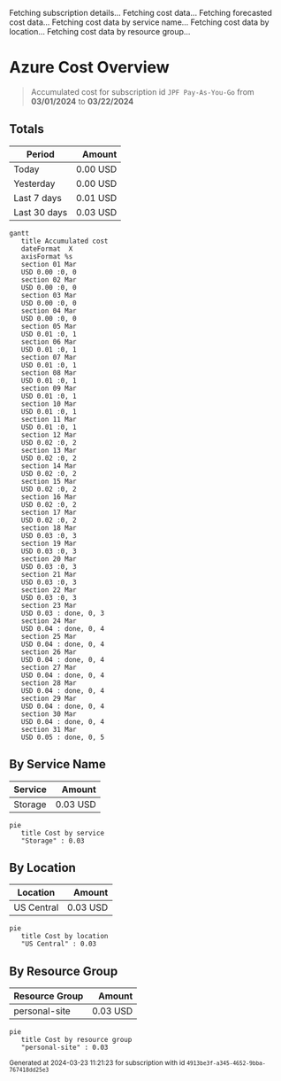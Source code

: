 Fetching subscription details...
Fetching cost data...
Fetching forecasted cost data...
Fetching cost data by service name...
Fetching cost data by location...
Fetching cost data by resource group...
# Azure Cost Overview

> Accumulated cost for subscription id `JPF Pay-As-You-Go` from **03/01/2024** to **03/22/2024**

## Totals

|Period|Amount|
|---|---:|
|Today|0.00 USD|
|Yesterday|0.00 USD|
|Last 7 days|0.01 USD|
|Last 30 days|0.03 USD|

```mermaid
gantt
   title Accumulated cost
   dateFormat  X
   axisFormat %s
   section 01 Mar
   USD 0.00 :0, 0
   section 02 Mar
   USD 0.00 :0, 0
   section 03 Mar
   USD 0.00 :0, 0
   section 04 Mar
   USD 0.00 :0, 0
   section 05 Mar
   USD 0.01 :0, 1
   section 06 Mar
   USD 0.01 :0, 1
   section 07 Mar
   USD 0.01 :0, 1
   section 08 Mar
   USD 0.01 :0, 1
   section 09 Mar
   USD 0.01 :0, 1
   section 10 Mar
   USD 0.01 :0, 1
   section 11 Mar
   USD 0.01 :0, 1
   section 12 Mar
   USD 0.02 :0, 2
   section 13 Mar
   USD 0.02 :0, 2
   section 14 Mar
   USD 0.02 :0, 2
   section 15 Mar
   USD 0.02 :0, 2
   section 16 Mar
   USD 0.02 :0, 2
   section 17 Mar
   USD 0.02 :0, 2
   section 18 Mar
   USD 0.03 :0, 3
   section 19 Mar
   USD 0.03 :0, 3
   section 20 Mar
   USD 0.03 :0, 3
   section 21 Mar
   USD 0.03 :0, 3
   section 22 Mar
   USD 0.03 :0, 3
   section 23 Mar
   USD 0.03 : done, 0, 3
   section 24 Mar
   USD 0.04 : done, 0, 4
   section 25 Mar
   USD 0.04 : done, 0, 4
   section 26 Mar
   USD 0.04 : done, 0, 4
   section 27 Mar
   USD 0.04 : done, 0, 4
   section 28 Mar
   USD 0.04 : done, 0, 4
   section 29 Mar
   USD 0.04 : done, 0, 4
   section 30 Mar
   USD 0.04 : done, 0, 4
   section 31 Mar
   USD 0.05 : done, 0, 5
```

## By Service Name

|Service|Amount|
|---|---:|
|Storage|0.03 USD|

```mermaid
pie
   title Cost by service
   "Storage" : 0.03
```

## By Location

|Location|Amount|
|---|---:|
|US Central|0.03 USD|

```mermaid
pie
   title Cost by location
   "US Central" : 0.03
```

## By Resource Group

|Resource Group|Amount|
|---|---:|
|personal-site|0.03 USD|

```mermaid
pie
   title Cost by resource group
   "personal-site" : 0.03
```

<sup>Generated at 2024-03-23 11:21:23 for subscription with id `4913be3f-a345-4652-9bba-767418dd25e3`</sup>
